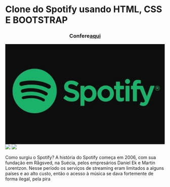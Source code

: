 <h1 align="left">Clone do Spotify usando HTML, CSS E BOOTSTRAP</h1>
   
<h3 align="center">Confere<a href="https://devrailan.github.io/DevRailan-clone.Spotify.github.io/">aqui</a></h3>   
<img align="center" src="https://raw.githubusercontent.com/DevRailan/DevRailan-clone.Spotify.github.io/main/imagens/spotify-logo-600x338.webp">
<div inline:block>
    <img src="https://img.shields.io/badge/html5-%23E34F26.svg?style=for-the-badge&logo=html5&logoColor=white" />
    <img src="https://img.shields.io/badge/css3-%231572B6.svg?style=for-the-badge&logo=css3&logoColor=white" />
</div>

<p align="left">Como surgiu o Spotify?
 A história do Spotify começa em 2006,
 com sua fundação em Rågsved, na Suécia,
 pelos empresários Daniel Ek e Martin Lorentzon.
 Nesse período os serviços de streaming eram limitados
 a alguns países e ao alto custo, então o acesso à música
 se dava fortemente de forma ilegal, pela pira</p>

